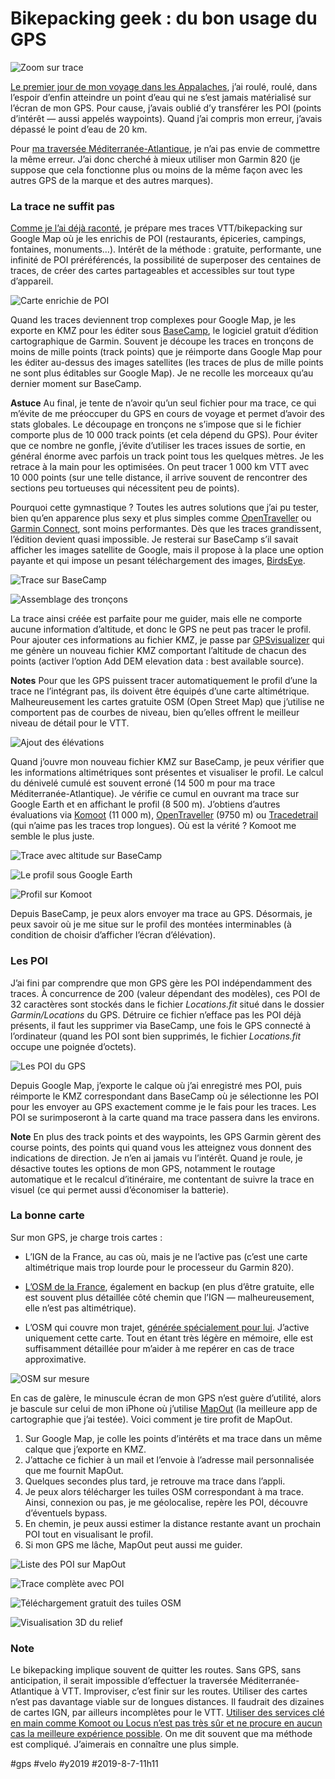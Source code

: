 # Bikepacking geek : du bon usage du GPS

![Zoom sur trace](_i/geekune.webp)

[Le premier jour de mon voyage dans les Appalaches](../5/bikepacking-dans-les-smoky-mountains.md), j’ai roulé, roulé, dans l’espoir d’enfin atteindre un point d’eau qui ne s’est jamais matérialisé sur l’écran de mon GPS. Pour cause, j’avais oublié d’y transférer les POI (points d’intérêt — aussi appelés waypoints). Quand j’ai compris mon erreur, j’avais dépassé le point d’eau de 20 km.

Pour [ma traversée Méditerranée-Atlantique](../4/bikepacking-mediterranee-atlantique.md), je n’ai pas envie de commettre la même erreur. J’ai donc cherché à mieux utiliser mon Garmin 820 (je suppose que cela fonctionne plus ou moins de la même façon avec les autres GPS de la marque et des autres marques).

### La trace ne suffit pas

[Comme je l’ai déjà raconté](../3/randos-vtt-ou-autres-comment-creer-une-trace-gpx.md), je prépare mes traces VTT/bikepacking sur Google Map où je les enrichis de POI (restaurants, épiceries, campings, fontaines, monuments…). Intérêt de la méthode : gratuite, performante, une infinité de POI préréférencés, la possibilité de superposer des centaines de traces, de créer des cartes partageables et accessibles sur tout type d’appareil.

![Carte enrichie de POI](_i/geek1.webp)

Quand les traces deviennent trop complexes pour Google Map, je les exporte en KMZ pour les éditer sous [BaseCamp](https://www.garmin.com/fr-FR/shop/downloads/basecamp), le logiciel gratuit d’édition cartographique de Garmin. Souvent je découpe les traces en tronçons de moins de mille points (track points) que je réimporte dans Google Map pour les éditer au-dessus des images satellites (les traces de plus de mille points ne sont plus éditables sur Google Map). Je ne recolle les morceaux qu’au dernier moment sur BaseCamp.

**Astuce** Au final, je tente de n’avoir qu’un seul fichier pour ma trace, ce qui m’évite de me préoccuper du GPS en cours de voyage et permet d’avoir des stats globales. Le découpage en tronçons ne s’impose que si le fichier comporte plus de 10 000 track points (et cela dépend du GPS). Pour éviter que ce nombre ne gonfle, j’évite d’utiliser les traces issues de sortie, en général énorme avec parfois un track point tous les quelques mètres. Je les retrace à la main pour les optimisées. On peut tracer 1 000 km VTT avec 10 000 points (sur une telle distance, il arrive souvent de rencontrer des sections peu tortueuses qui nécessitent peu de points).

Pourquoi cette gymnastique ? Toutes les autres solutions que j’ai pu tester, bien qu’en apparence plus sexy et plus simples comme [OpenTraveller](https://www.opentraveller.net/) ou [Garmin Connect](https://connect.garmin.com/modern/courses), sont moins performantes. Dès que les traces grandissent, l’édition devient quasi impossible. Je resterai sur BaseCamp s’il savait afficher les images satellite de Google, mais il propose à la place une option payante et qui impose un pesant téléchargement des images, [BirdsEye](https://buy.garmin.com/fr-FR/FR/p/70144).

![Trace sur BaseCamp](_i/geek2.webp)

![Assemblage des tronçons](_i/geek3.webp)

La trace ainsi créée est parfaite pour me guider, mais elle ne comporte aucune information d’altitude, et donc le GPS ne peut pas tracer le profil. Pour ajouter ces informations au fichier KMZ, je passe par [GPSvisualizer](https://www.gpsvisualizer.com/map_input?form=googleearth) qui me génère un nouveau fichier KMZ comportant l’altitude de chacun des points (activer l’option Add DEM elevation data : best available source).

**Notes** Pour que les GPS puissent tracer automatiquement le profil d’une la trace ne l’intégrant pas, ils doivent être équipés d’une carte altimétrique. Malheureusement les cartes gratuite OSM (Open Street Map) que j’utilise ne comportent pas de courbes de niveau, bien qu’elles offrent le meilleur niveau de détail pour le VTT.

![Ajout des élévations](_i/geek4.webp)

Quand j’ouvre mon nouveau fichier KMZ sur BaseCamp, je peux vérifier que les informations altimétriques sont présentes et visualiser le profil. Le calcul du dénivelé cumulé est souvent erroné (14 500 m pour ma trace Méditerranée-Atlantique). Je vérifie ce cumul en ouvrant ma trace sur Google Earth et en affichant le profil (8 500 m). J’obtiens d’autres évaluations via [Komoot](https://www.komoot.com/tour/84426566) (11 000 m), [OpenTraveller](https://www.opentraveller.net/) (9750 m) ou [Tracedetrail](https://tracedetrail.fr/) (qui n’aime pas les traces trop longues). Où est la vérité ? Komoot me semble le plus juste.

![Trace avec altitude sur BaseCamp](_i/geek5.webp)

![Le profil sous Google Earth](_i/geek6.webp)

![Profil sur Komoot](_i/geek7.webp)

Depuis BaseCamp, je peux alors envoyer ma trace au GPS. Désormais, je peux savoir où je me situe sur le profil des montées interminables (à condition de choisir d’afficher l’écran d’élévation).

### Les POI

J’ai fini par comprendre que mon GPS gère les POI indépendamment des traces. À concurrence de 200 (valeur dépendant des modèles), ces POI de 32 caractères sont stockés dans le fichier *Locations.fit* situé dans le dossier *Garmin/Locations* du GPS. Détruire ce fichier n’efface pas les POI déjà présents, il faut les supprimer via BaseCamp, une fois le GPS connecté à l’ordinateur (quand les POI sont bien supprimés, le fichier *Locations.fit* occupe une poignée d’octets).

![Les POI du GPS](_i/geek8.webp)

Depuis Google Map, j’exporte le calque où j’ai enregistré mes POI, puis réimporte le KMZ correspondant dans BaseCamp où je sélectionne les POI pour les envoyer au GPS exactement comme je le fais pour les traces. Les POI se surimposeront à la carte quand ma trace passera dans les environs.

**Note** En plus des track points et des waypoints, les GPS Garmin gèrent des course points, des points qui quand vous les atteignez vous donnent des indications de direction. Je n’en ai jamais vu l’intérêt. Quand je roule, je désactive toutes les options de mon GPS, notamment le routage automatique et le recalcul d’itinéraire, me contentant de suivre la trace en visuel (ce qui permet aussi d’économiser la batterie).

### La bonne carte

Sur mon GPS, je charge trois cartes :

* L’IGN de la France, au cas où, mais je ne l’active pas (c’est une carte altimétrique mais trop lourde pour le processeur du Garmin 820).

* [L’OSM de la France](https://www.freizeitkarte-osm.de/garmin/en/france.html), également en backup (en plus d’être gratuite, elle est souvent plus détaillée côté chemin que l’IGN — malheureusement, elle n’est pas altimétrique).

* L’OSM qui couvre mon trajet, [générée spécialement pour lui](http://garmin.openstreetmap.nl/). J’active uniquement cette carte. Tout en étant très légère en mémoire, elle est suffisamment détaillée pour m’aider à me repérer en cas de trace approximative.

![OSM sur mesure](_i/geekgps1.webp)

En cas de galère, le minuscule écran de mon GPS n’est guère d’utilité, alors je bascule sur celui de mon iPhone où j’utilise [MapOut](https://mapout.app/) (la meilleure app de cartographie que j’ai testée). Voici comment je tire profit de MapOut.

1. Sur Google Map, je colle les points d’intérêts et ma trace dans un même calque que j’exporte en KMZ.
2. J’attache ce fichier à un mail et l’envoie à l’adresse mail personnalisée que me fournit MapOut.
3. Quelques secondes plus tard, je retrouve ma trace dans l’appli.
4. Je peux alors télécharger les tuiles OSM correspondant à ma trace. Ainsi, connexion ou pas, je me géolocalise, repère les POI, découvre d’éventuels bypass.
5. En chemin, je peux aussi estimer la distance restante avant un prochain POI tout en visualisant le profil.
6. Si mon GPS me lâche, MapOut peut aussi me guider.

![Liste des POI sur MapOut](_i/IMG_5661.webp)

![Trace complète avec POI](_i/IMG_5662.webp)

![Téléchargement gratuit des tuiles OSM](_i/IMG_5663.webp)

![Visualisation 3D du relief](_i/IMG_5664.webp)

### Note

Le bikepacking implique souvent de quitter les routes. Sans GPS, sans anticipation, il serait impossible d’effectuer la traversée Méditerranée-Atlantique à VTT. Improviser, c’est finir sur les routes. Utiliser des cartes n’est pas davantage viable sur de longues distances. Il faudrait des dizaines de cartes IGN, par ailleurs incomplètes pour le VTT. [Utiliser des services clé en main comme Komoot ou Locus n’est pas très sûr et ne procure en aucun cas la meilleure expérience possible](../9/vtt-gravel-bikepacking-que-vaut-le-routage-automatique.md). On me dit souvent que ma méthode est compliqué. J’aimerais en connaître une plus simple.

#gps #velo #y2019 #2019-8-7-11h11
